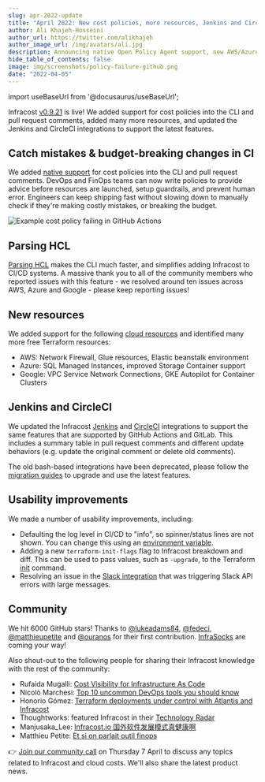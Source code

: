 ```yaml
---
slug: apr-2022-update
title: "April 2022: New cost policies, more resources, Jenkins and CircleCI!"
author: Ali Khajeh-Hosseini
author_url: https://twitter.com/alikhajeh
author_image_url: /img/avatars/ali.jpg
description: Announcing native Open Policy Agent support, new AWS/Azure/Google resources, Jenkins and CircleCI!
hide_table_of_contents: false
image: img/screenshots/policy-failure-github.png
date: "2022-04-05"
---
```


import useBaseUrl from '@docusaurus/useBaseUrl';

Infracost [v0.9.21](https://www.infracost.io/docs/#1-install-infracost) is live! We added support for cost policies into the CLI and pull request comments, added many more resources, and updated the Jenkins and CircleCI integrations to support the latest features.

<!--truncate-->

## Catch mistakes & budget-breaking changes in CI

We added [native support](/docs/features/cost_policies/) for cost policies into the CLI and pull request comments. DevOps and FinOps teams can now write policies to provide advice before resources are launched, setup guardrails, and prevent human error. Engineers can keep shipping fast without slowing down to manually check if they're making costly mistakes, or breaking the budget.

<div className="img-box">
  <img
      src={useBaseUrl("img/screenshots/policy-failure-github.png")}
      alt="Example cost policy failing in GitHub Actions"/>
</div>

## Parsing HCL

[Parsing HCL](/docs/features/cli_commands/#option-3-parse-hcl-directly) makes the CLI much faster, and simplifies adding Infracost to CI/CD systems. A massive thank you to all of the community members who reported issues with this feature - we resolved around ten issues across AWS, Azure and Google - please keep reporting issues!

## New resources

We added support for the following [cloud resources](/docs/supported_resources/overview/) and identified many more free Terraform resources:
- AWS: Network Firewall, Glue resources, Elastic beanstalk environment
- Azure: SQL Managed Instances, improved Storage Container support
- Google: VPC Service Network Connections, GKE Autopilot for Container Clusters

## Jenkins and CircleCI

We updated the Infracost [Jenkins](https://github.com/infracost/infracost-jenkins/) and [CircleCI](https://github.com/infracost/infracost-circleci) integrations to support the same features that are supported by GitHub Actions and GitLab. This includes a summary table in pull request comments and different update behaviors (e.g. update the original comment or delete old comments).

The old bash-based integrations have been deprecated, please follow the [migration guides](https://github.com/infracost/infracost/tree/master/scripts/ci) to upgrade and use the latest features.

## Usability improvements

We made a number of usability improvements, including:
- Defaulting the log level in CI/CD to "info", so spinner/status lines are not shown. You can change this using an [environment variable](/docs/features/environment_variables/#infracost_log_level).
- Adding a new `terraform-init-flags` flag to Infracost breakdown and diff. This can be used to pass values, such as `-upgrade`, to the Terraform [init](https://www.terraform.io/cli/commands/init) command.
- Resolving an issue in the [Slack integration](/docs/integrations/slack/) that was triggering Slack API errors with large messages.

## Community

We hit 6000 GitHub stars! Thanks to [@lukeadams84](https://github.com/lukeadams84), [@fedeci](https://github.com/fedeci), [@matthieupetite](https://github.com/matthieupetite) and [@ouranos](https://github.com/ouranos) for their first contribution. [InfraSocks](https://twitter.com/AliKhajeh/status/1510310791508946945) are coming your way!

Also shout-out to the following people for sharing their Infracost knowledge with the rest of the community:
- Rufaida Mugalli: [Cost Visibility for Infrastructure As Code](https://medium.com/upday-devs/cost-visibility-for-infrastructure-as-code-3afba5405478)
- Nicolò Marchesi: [Top 10 uncommon DevOps tools you should know](https://dev.to/aws-builders/top-10-uncommon-devops-tools-you-should-know-7ed)
- Honorio Gómez: [Terraform deployments under control with Atlantis and Infracost](https://medium.com/@honorio.gomez/terraform-deployments-under-control-with-atlantis-and-infracost-ad7d45f0048c)
- Thoughtworks: featured Infracost in their [Technology Radar](https://www.thoughtworks.com/radar/tools/infracost)
- Manjusaka_Lee: [Infracost.io 国外软件发展模式真健康啊](https://twitter.com/Manjusaka_Lee/status/1506517680995848192)
- Matthieu Petite: [Et si on parlait outil finops](https://matthieupetite.github.io//blog/2022/03/16/et-si-on-parlait-outil-finops/)

👉 [Join our community call](https://github.com/infracost/infracost/issues/1528) on Thursday 7 April to discuss any topics related to Infracost and cloud costs. We'll also share the latest product news.
